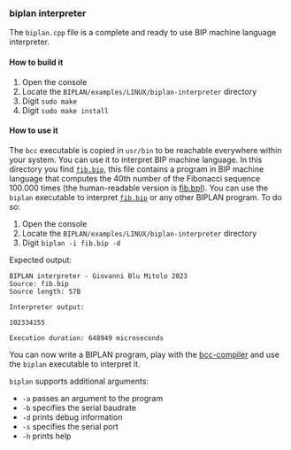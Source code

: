 ### biplan interpreter
The `biplan.cpp` file is a complete and ready to use BIP machine language interpreter.

#### How to build it
1. Open the console
2. Locate the `BIPLAN/examples/LINUX/biplan-interpreter` directory
3. Digit `sudo make`
4. Digit `sudo make install`

#### How to use it
The `bcc` executable is copied in `usr/bin` to be reachable everywhere within your system. You can use it to interpret BIP machine language. In this directory you find [`fib.bip`](fib.bip), this file contains a program in BIP machine language that computes the 40th number of the Fibonacci sequence 100.000 times (the human-readable version is [fib.bpl](../bcc-compiler/fib.bpl)). You can use the `biplan` executable to interpret [`fib.bip`](fib.bip) or any other BIPLAN program. To do so:

1. Open the console
2. Locate the `BIPLAN/examples/LINUX/biplan-interpreter` directory
3. Digit `biplan -i fib.bip -d`

Expected output:
```
BIPLAN interpreter - Giovanni Blu Mitolo 2023 
Source: fib.bip
Source length: 57B 

Interpreter output: 

102334155

Execution duration: 648949 microseconds 
```

You can now write a BIPLAN program, play with the [bcc-compiler](../bcc-compiler) and use the `biplan` executable to interpret it. 

`biplan` supports additional arguments:
- `-a` passes an argument to the program
- `-b` specifies the serial baudrate
- `-d` prints debug information
- `-s` specifies the serial port
- `-h` prints help 
